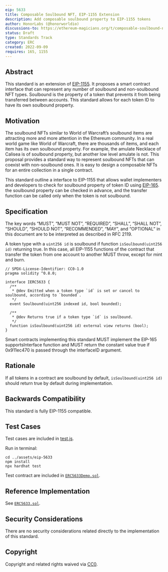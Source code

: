 ```yaml
---
eip: 5633
title: Composable Soulbound NFT, EIP-1155 Extension
description: Add composable soulbound property to EIP-1155 tokens
author: HonorLabs (@honorworldio)
discussions-to: https://ethereum-magicians.org/t/composable-soulbound-nft-eip-1155-extension/10773
status: Draft
type: Standards Track
category: ERC
created: 2022-09-09
requires: 165, 1155
---
```


## Abstract

This standard is an extension of [EIP-1155](./eip-1155.md). It proposes a smart contract interface that can represent any number of soulbound and non-soulbound NFT types. Soulbound is the property of a token that prevents it from being transferred between accounts. This standard allows for each token ID to have its own soulbound property. 

## Motivation

The soulbound NFTs similar to World of Warcraft’s soulbound items are attracting more and more attention in the Ethereum community. In a real world game like World of Warcraft, there are thousands of items, and each item has its own soulbound property. For example, the amulate Necklace of Calisea is of soulbound property, but another low level amulate is not. This proposal provides a standard way to represent soulbound NFTs that can coexist with non-soulbound ones. It is easy to design a composable NFTs for an entire collection in a single contract. 

This standard outline a interface to EIP-1155 that allows wallet implementers and developers to check for soulbound property of token ID using [EIP-165](./eip-165.md). the soulbound property can be checked in advance, and the transfer function can be called only when the token is not soulbound.

## Specification
The key words “MUST”, “MUST NOT”, “REQUIRED”, “SHALL”, “SHALL NOT”, “SHOULD”, “SHOULD NOT”, “RECOMMENDED”, “MAY”, and “OPTIONAL” in this document are to be interpreted as described in RFC 2119.

A token type with a `uint256 id`  is soulbound if function `isSoulbound(uint256 id)` returning true. In this case, all EIP-1155 functions of the contract that transfer the token from one account to another MUST throw, except for mint and burn. 

```solidity
// SPDX-License-Identifier: CC0-1.0
pragma solidity ^0.8.0;

interface IERC5633 {
  /**
   * @dev Emitted when a token type `id` is set or cancel to soulbound, according to `bounded`.
   */
  event Soulbound(uint256 indexed id, bool bounded);

  /**
   * @dev Returns true if a token type `id` is soulbound.
   */
  function isSoulbound(uint256 id) external view returns (bool);
}
```
Smart contracts implementing this standard MUST implement the EIP-165 supportsInterface function and MUST return the constant value true if 0x911ec470 is passed through the interfaceID argument.

## Rationale

If all tokens in a contract are soulbound by default, `isSoulbound(uint256 id)` should return true by default during implementation.

## Backwards Compatibility

This standard is fully EIP-1155 compatible.

## Test Cases

Test cases are included in [test.js](../assets/eip-5633/test/test.js). 

Run in terminal:

```shell
cd ../assets/eip-5633
npm install
npx hardhat test
```

Test contract are included in [`ERC5633Demo.sol`](../assets/eip-5633/contracts/ERC5633Demo.sol). 

## Reference Implementation

See [`ERC5633.sol`](../assets/eip-5633/contracts/ERC5633.sol).

## Security Considerations

There are no security considerations related directly to the implementation of this standard.

## Copyright
Copyright and related rights waived via [CC0](../LICENSE.md).
